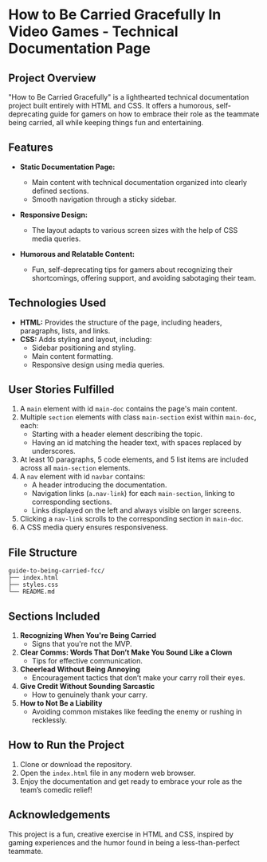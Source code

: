 # How to Be Carried Gracefully In Video Games - Technical Documentation Page

## Project Overview

"How to Be Carried Gracefully" is a lighthearted technical documentation project built entirely with HTML and CSS. It offers a humorous, self-deprecating guide for gamers on how to embrace their role as the teammate being carried, all while keeping things fun and entertaining.

## Features

- **Static Documentation Page:**

  - Main content with technical documentation organized into clearly defined sections.
  - Smooth navigation through a sticky sidebar.

- **Responsive Design:**

  - The layout adapts to various screen sizes with the help of CSS media queries.

- **Humorous and Relatable Content:**
  - Fun, self-deprecating tips for gamers about recognizing their shortcomings, offering support, and avoiding sabotaging their team.

## Technologies Used

- **HTML:** Provides the structure of the page, including headers, paragraphs, lists, and links.
- **CSS:** Adds styling and layout, including:
  - Sidebar positioning and styling.
  - Main content formatting.
  - Responsive design using media queries.

## User Stories Fulfilled

1. A `main` element with id `main-doc` contains the page's main content.
2. Multiple `section` elements with class `main-section` exist within `main-doc`, each:
   - Starting with a header element describing the topic.
   - Having an id matching the header text, with spaces replaced by underscores.
3. At least 10 paragraphs, 5 code elements, and 5 list items are included across all `main-section` elements.
4. A `nav` element with id `navbar` contains:
   - A header introducing the documentation.
   - Navigation links (`a.nav-link`) for each `main-section`, linking to corresponding sections.
   - Links displayed on the left and always visible on larger screens.
5. Clicking a `nav-link` scrolls to the corresponding section in `main-doc`.
6. A CSS media query ensures responsiveness.

## File Structure
```
guide-to-being-carried-fcc/
├── index.html
├── styles.css
└── README.md
```
## Sections Included

1. **Recognizing When You're Being Carried**
   - Signs that you're not the MVP.
2. **Clear Comms: Words That Don’t Make You Sound Like a Clown**
   - Tips for effective communication.
3. **Cheerlead Without Being Annoying**
   - Encouragement tactics that don’t make your carry roll their eyes.
4. **Give Credit Without Sounding Sarcastic**
   - How to genuinely thank your carry.
5. **How to Not Be a Liability**
   - Avoiding common mistakes like feeding the enemy or rushing in recklessly.

## How to Run the Project

1. Clone or download the repository.
2. Open the `index.html` file in any modern web browser.
3. Enjoy the documentation and get ready to embrace your role as the team’s comedic relief!

## Acknowledgements

This project is a fun, creative exercise in HTML and CSS, inspired by gaming experiences and the humor found in being a less-than-perfect teammate.
